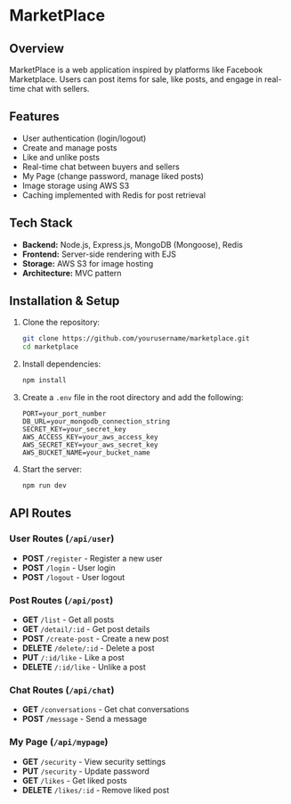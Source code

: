 # MarketPlace

## Overview

MarketPlace is a web application inspired by platforms like Facebook Marketplace. Users can post items for sale, like posts, and engage in real-time chat with sellers.

## Features

- User authentication (login/logout)
- Create and manage posts
- Like and unlike posts
- Real-time chat between buyers and sellers
- My Page (change password, manage liked posts)
- Image storage using AWS S3
- Caching implemented with Redis for post retrieval

## Tech Stack

- **Backend:** Node.js, Express.js, MongoDB (Mongoose), Redis
- **Frontend:** Server-side rendering with EJS
- **Storage:** AWS S3 for image hosting
- **Architecture:** MVC pattern

## Installation & Setup

1. Clone the repository:
   ```sh
   git clone https://github.com/yourusername/marketplace.git
   cd marketplace
   ```
2. Install dependencies:
   ```sh
   npm install
   ```
3. Create a `.env` file in the root directory and add the following:
   ```plaintext
   PORT=your_port_number
   DB_URL=your_mongodb_connection_string
   SECRET_KEY=your_secret_key
   AWS_ACCESS_KEY=your_aws_access_key
   AWS_SECRET_KEY=your_aws_secret_key
   AWS_BUCKET_NAME=your_bucket_name
   ```
4. Start the server:
   ```sh
   npm run dev
   ```

## API Routes

### User Routes (`/api/user`)

- **POST** `/register` - Register a new user
- **POST** `/login` - User login
- **POST** `/logout` - User logout

### Post Routes (`/api/post`)

- **GET** `/list` - Get all posts
- **GET** `/detail/:id` - Get post details
- **POST** `/create-post` - Create a new post
- **DELETE** `/delete/:id` - Delete a post
- **PUT** `/:id/like` - Like a post
- **DELETE** `/:id/like` - Unlike a post

### Chat Routes (`/api/chat`)

- **GET** `/conversations` - Get chat conversations
- **POST** `/message` - Send a message

### My Page (`/api/mypage`)

- **GET** `/security` - View security settings
- **PUT** `/security` - Update password
- **GET** `/likes` - Get liked posts
- **DELETE** `/likes/:id` - Remove liked post
